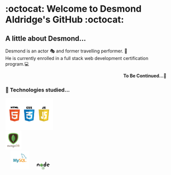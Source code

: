 # :octocat: Welcome to Desmond Aldridge's GitHub :octocat: 

## A little about Desmond...

Desmond is an actor 🎭 and former travelling performer. 🎪 <br>
He is currently enrolled in a full stack web development certification program.💻 
<br>

<marquee><b>To Be Continued...👀<b></marquee>
<br>
  
### 🌱 Technologies studied...

<img src="./logos.jpeg" width="150px"><br><img src="./mongodb-logo.png" width="50px"><br>&nbsp;&nbsp;&nbsp;&nbsp;<img src="./MySQL-logo.png" width="60px">&nbsp;&nbsp;&nbsp;&nbsp;&nbsp;&nbsp;<img src="./node-js-logo.png" width="40px">






